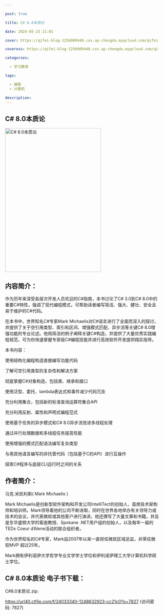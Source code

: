 ```yaml
---

post: true

title: C# 8.0本质论

date: 2024-05-23 21:01

cover: https://qifei-blog-1256009448.cos.ap-chengdu.myqcloud.com/qifei-blog/660e171b9f345e8d031df80a.jpg

coveross: https://qifei-blog-1256009448.cos.ap-chengdu.myqcloud.com/qifei-blog/660e171b9f345e8d031df80a.jpg

categories:

  - 学习教育

tags:

  - 编程
  - 计算机

description:
---
```


## C# 8.0本质论
<img alt="C# 8.0本质论 " class="aligncenter loading" data-was-processed="true" decoding="async" fetchpriority="high" height="471" src="https://qifei-blog-1256009448.cos.ap-chengdu.myqcloud.com/qifei-blog/660e171b9f345e8d031df80a.jpg " style="cursor: zoom-in;" width="314"/>

## 内容简介：

作为历年来深受各层次开发人员欢迎的C#指南，本书讨论了C# 3.0到C# 8.0中的重要C#特性，强调了现代编程模式，可帮助读者编写简洁、强大、健壮、安全且易于维护的C#代码。

在本书中，世界知名C#专家Mark Michaelis对C#语言进行了全面而深入的探讨，并提供了关于空引用类型、索引和区间、增强模式匹配、异步流等关键C# 8.0增强功能的专业论述。他用简洁的例子阐释关键C#构造，并提供了大量优秀实践编程规范，可为你快速掌握专家级C#编程技能并进行高效软件开发提供翔实指导。

本书内容：

使用结构化编程构造直接编写功能代码

了解可空引用类型的复杂性和解决方案

彻底掌握C#对象构造，包括类、继承和接口

使用泛型、委托、lambda表达式和事件减少代码冗余

充分利用集合，包括新的标准查询运算符集合API

充分利用反射、属性和声明式编程范式

使用基于任务的异步模式和C# 8.0异步流改进多线程处理

通过并行处理数据和多线程任务提高性能

使用增强的模式匹配语法编写复杂类型

与用其他语言编写的非托管代码（包括基于C的API）进行互操作

探索C#程序与底层CLI运行时之间的关系

## 作者简介：

马克.米凯利斯( Mark Michaelis )

Mark Michaelis是创新型软件架构和开发公司IntelliTect的创始人、首席技术架构师和培训师。Mark领导着他的公司不断进取，同时在世界各地举办有关领导力或技术的会议，并代表微软或其他客户进行演讲。他还撰写了大量文章和书籍，并且是东华盛顿大学的客座教授、Spokane .NET用户组的创始人，以及每年一届的TEDx Coeur d’Alene活动的联合组织者。

作为世界知名的C#专家，Mark自2007年以来一直担任微软区域总监，并荣任微软MVP 超过25年。

Mark拥有伊利诺伊大学哲学专业文学学士学位和伊利诺伊理工大学计算机科学硕士学位。

## C# 8.0本质论 电子书下载：



C#8.0本质论.zip: 

https://url40.ctfile.com/f/24033340-1248632923-cc21c0?p=7827 (访问密码: 7827)
